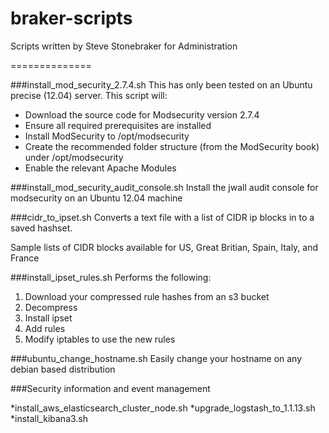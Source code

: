 braker-scripts
==============

Scripts written by Steve Stonebraker for Administration

==============

###install_mod_security_2.7.4.sh
This has only been tested on an Ubuntu precise (12.04) server.  This script will:

* Download the source code for Modsecurity version 2.7.4
* Ensure all required prerequisites are installed
* Install ModSecurity to /opt/modsecurity
* Create the recommended folder structure (from the ModSecurity book) under /opt/modsecurity
* Enable the relevant Apache Modules

     
###install_mod_security_audit_console.sh
Install the jwall audit console for modsecurity on an Ubuntu 12.04 machine


###cidr_to_ipset.sh
Converts a text file with a list of CIDR ip blocks in to a saved hashset.  

Sample lists of CIDR blocks available for US, Great Britian, Spain, Italy, and France

###install_ipset_rules.sh
Performs the following:

1. Download your compressed rule hashes from an s3 bucket
2. Decompress
3. Install ipset
4. Add rules
5. Modify iptables to use the new rules

###ubuntu_change_hostname.sh
Easily change your hostname on any debian based distribution

###Security information and event management

*install_aws_elasticsearch_cluster_node.sh
*upgrade_logstash_to_1.1.13.sh
*install_kibana3.sh
